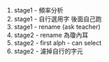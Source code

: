 1. stage1 - 頻率分析
2. stage1 - 自行選用字 後面自己跑
3. stage1 - rename (ask teacher)
4. stage2 - rename 為瓊內耳
5. stage2 - first alph - can select 
6. stage2 - 濾掉自行的字元
